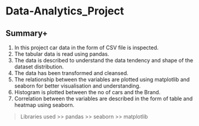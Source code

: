 # Data-Analytics_Project
## Summary+

1. In this project car data in the form of CSV file is inspected.
2. The tabular data is read using pandas.
3. The data is described to understand the data tendency and shape of the dataset distribution.
4. The data has been transformed and cleansed.
5. The relationship between the variables are plotted using matplotlib and seaborn for better visualisation and understanding.
6. Histogram is plotted between the no of cars and the Brand.
7. Correlation between the variables are described in the form of table and heatmap using seaborn.

> Libraries used
       >> pandas
       >> seaborn
       >> matplotlib
